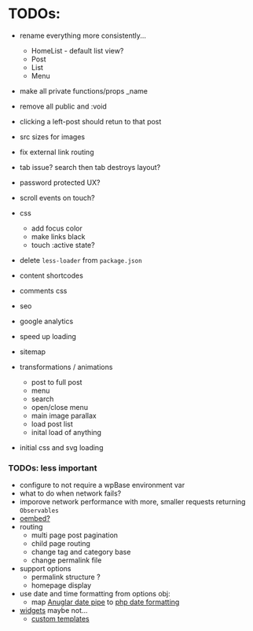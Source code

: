 # TODOs:
- rename everything more consistently...
	- HomeList - default list view?
	- Post
	- List
	- Menu
- make all private functions/props _name
- remove all public and :void

- clicking a left-post should retun to that post
- src sizes for images

- fix external link routing
- tab issue? search then tab destroys layout?
- password protected UX? 
- scroll events on touch?
- css
	- add focus color
	- make links black
	- touch :active state?
- delete `less-loader` from `package.json`


- content shortcodes
- comments css

- seo
- google analytics
- speed up loading
- sitemap

- transformations / animations
	- post to full post
	- menu
	- search
	- open/close menu
	- main image parallax
	- load post list
	- inital load of anything

- initial css and svg loading


### TODOs: less important
- configure to not require a wpBase environment var
- what to do when network fails?
- imporove network performance with more, smaller requests returning `Observables`
- [oembed?](https://codex.wordpress.org/Embeds)
- routing
  - multi page post pagination
  - child page routing
  - change tag and category base
  - change permalink file
- support options
	- permalink structure ?
	- homepage display
- use date and time formatting from options obj:
	- map [Anuglar date pipe](https://angular.io/api/common/DatePipe) to [php date formatting](https://codex.wordpress.org/Formatting_Date_and_Time)
- [widgets](https://wordpress.org/plugins/wp-rest-api-sidebars/) maybe not...
	- [custom templates](https://wordpress.stackexchange.com/questions/97411/code-for-recent-posts-widget)
